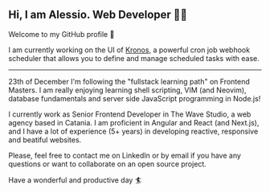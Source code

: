 ## Hi, I am Alessio. Web Developer 👋😎

Welcome to my GitHub profile 🚀

I am currently working on the UI of [Kronos](https://github.com/ostafen/kronos), a powerful cron job webhook scheduler that allows you to define and manage scheduled tasks with ease.

---

23th of December
I'm following the "fullstack learning path" on Frontend Masters.
I am really enjoying learning shell scripting, VIM (and Neovim), database fundamentals and server side JavaScript programming in Node.js!

I currently work as Senior Frontend Developer in The Wave Studio, a web agency based in Catania.
I am proficient in Angular and React (and Next.js), and I have a lot of experience (5+ years) in developing reactive, responsive and beatiful websites.

Please, feel free to contact me on LinkedIn or by email if you have any questions or want to collaborate on an open source project.

Have a wonderful and productive day 🏄
